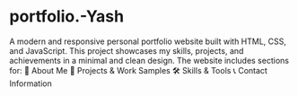 # portfolio.-Yash
A modern and responsive personal portfolio website built with HTML, CSS, and JavaScript. This project showcases my skills, projects, and achievements in a minimal and clean design. The website includes sections for:  👤 About Me  💼 Projects &amp; Work Samples  🛠️ Skills &amp; Tools  📞 Contact Information  
